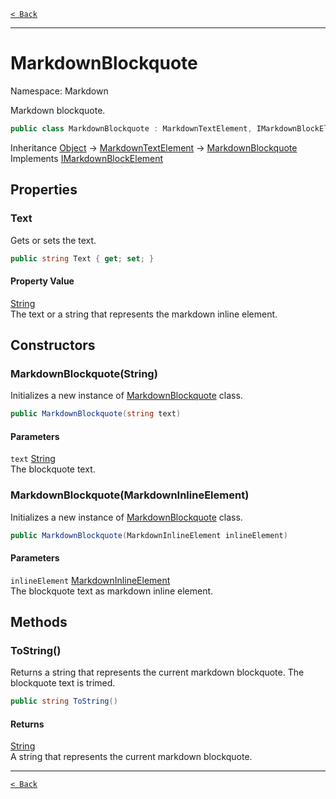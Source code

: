 [`< Back`](./)

---

# MarkdownBlockquote

Namespace: Markdown

Markdown blockquote.

```csharp
public class MarkdownBlockquote : MarkdownTextElement, IMarkdownBlockElement
```

Inheritance [Object](https://docs.microsoft.com/en-us/dotnet/api/system.object) → [MarkdownTextElement](./markdown.markdowntextelement) → [MarkdownBlockquote](./markdown.markdownblockquote)<br>
Implements [IMarkdownBlockElement](./markdown.imarkdownblockelement)

## Properties

### **Text**

Gets or sets the text.

```csharp
public string Text { get; set; }
```

#### Property Value

[String](https://docs.microsoft.com/en-us/dotnet/api/system.string)<br>
The text or a string that represents the markdown inline element.

## Constructors

### **MarkdownBlockquote(String)**

Initializes a new instance of [MarkdownBlockquote](./markdown.markdownblockquote) class.

```csharp
public MarkdownBlockquote(string text)
```

#### Parameters

`text` [String](https://docs.microsoft.com/en-us/dotnet/api/system.string)<br>
The blockquote text.

### **MarkdownBlockquote(MarkdownInlineElement)**

Initializes a new instance of [MarkdownBlockquote](./markdown.markdownblockquote) class.

```csharp
public MarkdownBlockquote(MarkdownInlineElement inlineElement)
```

#### Parameters

`inlineElement` [MarkdownInlineElement](./markdown.markdowninlineelement)<br>
The blockquote text as markdown inline element.

## Methods

### **ToString()**

Returns a string that represents the current markdown blockquote.
 The blockquote text is trimed.

```csharp
public string ToString()
```

#### Returns

[String](https://docs.microsoft.com/en-us/dotnet/api/system.string)<br>
A string that represents the current markdown blockquote.

---

[`< Back`](./)
